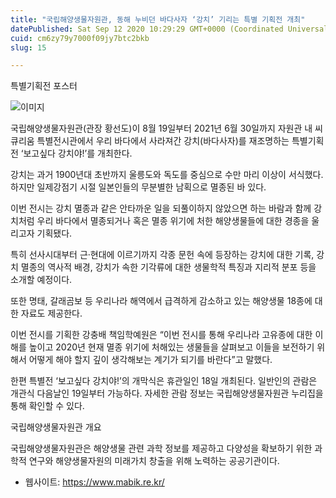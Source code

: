 ```yaml
---
title: "국립해양생물자원관, 동해 누비던 바다사자 ‘강치’ 기리는 특별 기획전 개최"
datePublished: Sat Sep 12 2020 10:29:29 GMT+0000 (Coordinated Universal Time)
cuid: cm6zy79y7000f09jy7btc2bkb
slug: 15

---
```



특별기획전 포스터

![이미지](https://cdn.hashnode.com/res/hashnode/image/upload/v1739246065100/9a602da1-c227-4e95-be28-00c958b5a941.jpeg)

국립해양생물자원관(관장 황선도)이 8월 19일부터 2021년 6월 30일까지 자원관 내 씨큐리움 특별전시관에서 우리 바다에서 사라져간 강치(바다사자)를 재조명하는 특별기획전 ‘보고싶다 강치야!’를 개최한다.

강치는 과거 1900년대 초반까지 울릉도와 독도를 중심으로 수만 마리 이상이 서식했다. 하지만 일제강점기 시절 일본인들의 무분별한 남획으로 멸종된 바 있다.

이번 전시는 강치 멸종과 같은 안타까운 일을 되풀이하지 않았으면 하는 바람과 함께 강치처럼 우리 바다에서 멸종되거나 혹은 멸종 위기에 처한 해양생물들에 대한 경종을 울리고자 기획됐다.

특히 선사시대부터 근·현대에 이르기까지 각종 문헌 속에 등장하는 강치에 대한 기록, 강치 멸종의 역사적 배경, 강치가 속한 기각류에 대한 생물학적 특징과 지리적 분포 등을 소개할 예정이다.

또한 명태, 갈래곰보 등 우리나라 해역에서 급격하게 감소하고 있는 해양생물 18종에 대한 자료도 제공한다.

이번 전시를 기획한 강충배 책임학예원은 “이번 전시를 통해 우리나라 고유종에 대한 이해를 높이고 2020년 현재 멸종 위기에 처해있는 생물들을 살펴보고 이들을 보전하기 위해서 어떻게 해야 할지 깊이 생각해보는 계기가 되기를 바란다”고 말했다.

한편 특별전 ‘보고싶다 강치야!’의 개막식은 휴관일인 18일 개최된다. 일반인의 관람은 개관식 다음날인 19일부터 가능하다. 자세한 관람 정보는 국립해양생물자원관 누리집을 통해 확인할 수 있다.

국립해양생물자원관 개요

국립해양생물자원관은 해양생물 관련 과학 정보를 제공하고 다양성을 확보하기 위한 과학적 연구와 해양생물자원의 미래가치 창출을 위해 노력하는 공공기관이다.

- 웹사이트: https://www.mabik.re.kr/